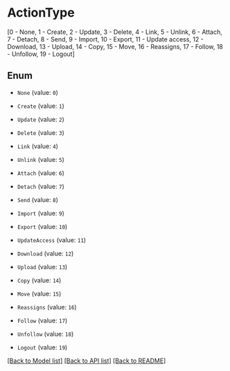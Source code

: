 # ActionType

[0 - None, 1 - Create, 2 - Update, 3 - Delete, 4 - Link, 5 - Unlink, 6 - Attach, 7 - Detach, 8 - Send, 9 - Import, 10 - Export, 11 - Update access, 12 - Download, 13 - Upload, 14 - Copy, 15 - Move, 16 - Reassigns, 17 - Follow, 18 - Unfollow, 19 - Logout]

## Enum

* `None` (value: `0`)

* `Create` (value: `1`)

* `Update` (value: `2`)

* `Delete` (value: `3`)

* `Link` (value: `4`)

* `Unlink` (value: `5`)

* `Attach` (value: `6`)

* `Detach` (value: `7`)

* `Send` (value: `8`)

* `Import` (value: `9`)

* `Export` (value: `10`)

* `UpdateAccess` (value: `11`)

* `Download` (value: `12`)

* `Upload` (value: `13`)

* `Copy` (value: `14`)

* `Move` (value: `15`)

* `Reassigns` (value: `16`)

* `Follow` (value: `17`)

* `Unfollow` (value: `18`)

* `Logout` (value: `19`)

[[Back to Model list]](../README.md#documentation-for-models) [[Back to API list]](../README.md#documentation-for-api-endpoints) [[Back to README]](../README.md)


